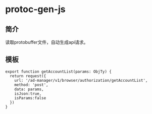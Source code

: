# protoc-gen-js

## 简介

 读取protobuffer文件，自动生成api请求。

## 模板

```javaScripts
export function getAccountList(params: ObjTy) {
  return request({
    url: '/ad-manager/v1/browser/authorization/getAccountList',
    method: 'post',
    data: params,
    isJson:true,
    isParams:false
  })
}
```

